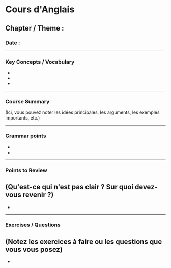 # Cours d'Anglais

## Chapter / Theme : 

### Date : 

---

### Key Concepts / Vocabulary
- 
- 
- 

---

### Course Summary
(Ici, vous pouvez noter les idées principales, les arguments, les exemples importants, etc.)

---

### Grammar points
- 
- 

---

### Points to Review
(Qu'est-ce qui n'est pas clair ? Sur quoi devez-vous revenir ?)
- 
- 

---

### Exercises / Questions
(Notez les exercices à faire ou les questions que vous vous posez)
- 
- 
